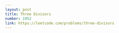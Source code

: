 ```yaml
---
layout: post
title: Three Divisors
number: 1952
link: https://leetcode.com/problems/three-divisors
---
```

